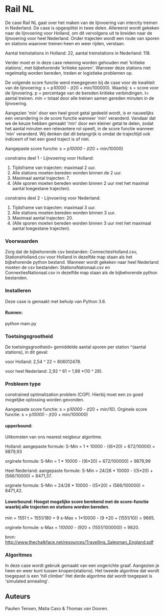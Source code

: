 # Rail NL 

De case Rail NL gaat over het maken van de lijnvoering van intercity treinen in 
Nederland. De case is opgesplitst in twee delen. Allereerst wordt gekeken naar 
de lijnvoering voor Holland, om dit vervolgens uit te breiden naar de lijnvoering 
voor heel Nederland. 
Onder trajecten wordt een route van sporen en stations waarover treinen heen en 
weer rijden, verstaan.

Aantal treinstations in Holland: 22, 
aantal treinstations in Nederland: 118. 

Verder moet er in deze case rekening worden gehouden met 'kritieke stations', 
met bijbehorende 'kritieke sporen'. Wanneer deze stations niet regelmatig worden 
bereden, treden er logistieke problemen op. 

De volgende score functie werd meegegeven bij de case voor de kwaliteit van de 
lijnvoering: 
s = p*10000 - (t*20 + min/100000).
Waarbij:
s = score voor de lijnvoering. 
p = percentage van de bereden kritieke verbindingen. 
t= aantal treinen. 
min = totaal door alle treinen samen gereden minuten in de lijnvoering.

Aangezien 'min' door een heel groot getal gedeeld wordt, is er nauwelijks een 
verandering in de score functie wanneer 'min' veranderd. Vandaar dat we de keuze 
hebben gemaakt 'min' door een kleiner getal te delen, zodat het aantal minuten 
een relevantere rol speelt, in de score functie wanneer 'min' veranderd. Wij 
denken dat dit belangrijk is omdat de trajecttijd ook indiceert of het een goed
traject is of niet. 

Aangepaste score functie: 
s = p*10000 - (t*20 + min/10000)

constrains deel 1 - Lijnvoering voor Holland:
1. Tijdsframe van trajecten: maximaal 2 uur. 
2. Alle stations moeten bereden worden binnen de 2 uur. 
3. Maximaal aantal trajecten: 7. 
4. (Alle sporen moeten bereden worden binnen 2 uur met het maximal aantal 
toegestane trajecten).

constrains deel 2 - Lijnvoering voor Nederland:
1. Tijdsframe van trajecten: maximaal 3 uur. 
2. Alle stations moeten bereden worden binnen 3 uur. 
3. Maximaal aantal trajecten: 20. 
4. (Alle sporen moeten bereden worden binnen 3 uur met het maximaal aantal 
toegestane trajecten).

### Voorwaarden

Zorg dat de bijbehorende csv bestanden: ConnectiesHolland.csv, 
StationsHolland.csv voor Holland in dezelfde map staan als het bijbehorende 
python bestand. 
Wanneer wordt gekeken naar heel Nederland moeten de csv bestanden: 
StationsNationaal.csv en ConnextiesNationaal.csv in dezelfde map staan 
als de bijbehorende python bestanden. 

### Installeren

Deze case is gemaakt met behulp van Python 3.6.

#### Runnen:
python main.py

### Toetsingsgrootheid

De toetsingsgrootheid= gemiddelde aantal sporen per station ^(aantal stations), 
in dit geval: 

voor Holland:
2,54 ^ 22 = 806012478.

voor heel Nederland:
2,92 ^ 61 = 1,98 *(10 ^ 28). 

### Probleem type
constrained optimalization problem (COP). Hierbij moet een zo goed mogelijke 
oplossing worden gevonden. 

Aangepaste score functie: s = p*10000 - (t*20 + min/10).
Orginele score functie: s = p*10000 - (t*20 + min/100000)

#### upperbound: 
Uitkomsten van ons nearest neigbour algoritme.

Holland:
aangepaste formule:
S-Min = 1 * 10000 - ((6*20) + 672/10000) = 9879,93

orginele formule:
S-Min = 1 * 10000 - ((6*20) + 672/100000) = 9879,99

Heel Nederland:
aangepaste formule: 
S-Min = 24/28 * 10000 - ((5*20) + (566/10000) = 8471,37.

orginele formule:
S-Min = 24/28 * 10000 - ((5*20) + (566/100000) = 8471,42.





#### Lowerbound: Hoogst mogelijke score berekend met de score-functie waarbij alle trajecten en stations worden bereden.

min = 1551
t = 1551/180 = 9
s-Max = 1*10000 - (9 *20 + (1551/10)) = 9665.  

orginele formule: 
s-Max = 1*10000 - (9*20 + (1551/100000)) = 9820. 

bron: http://www.thechalkface.net/resources/Travelling_Salesman_England.pdf 

### Algoritmes

In deze case wordt gebruik gemaakt van een ongerichte graaf. Aangezien je heen en weer kunt tussen knopen(stations).
Het tweede algoritme dat wordt toegepast is een 'hill climber'
Het derde algoritme dat wordt toegepast is 'simulated annealing'. 



## Auteurs
Paulien Tensen, Matia Caso & Thomas van Dooren. 







